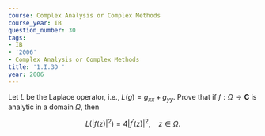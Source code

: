 ```yaml
---
course: Complex Analysis or Complex Methods
course_year: IB
question_number: 30
tags:
- IB
- '2006'
- Complex Analysis or Complex Methods
title: '1.I.3D '
year: 2006
---
```



Let $L$ be the Laplace operator, i.e., $L(g)=g_{x x}+g_{y y}$. Prove that if $f: \Omega \rightarrow \mathbf{C}$ is analytic in a domain $\Omega$, then

$$L\left(|f(z)|^{2}\right)=4\left|f^{\prime}(z)\right|^{2}, \quad z \in \Omega .$$